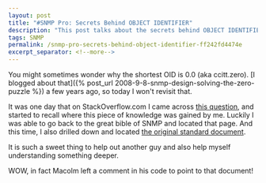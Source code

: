 ```yaml
---
layout: post
title: "#SNMP Pro: Secrets Behind OBJECT IDENTIFIER"
description: "This post talks about the secrets behind OBJECT IDENTIFIER."
tags: SNMP
permalink: /snmp-pro-secrets-behind-object-identifier-ff242fd4474e
excerpt_separator: <!--more-->
---
```

You might sometimes wonder why the shortest OID is 0.0 (aka ccitt.zero). [I blogged about that]({% post_url 2008-9-8-snmp-design-solving-the-zero-puzzle %}) a few years ago, so today I won't revisit that.

It was one day that on StackOverflow.com I came across [this question](http://stackoverflow.com/questions/17270451/understanding-c-sharp-code/17362732#17362732), and started to recall where this piece of knowledge was gained by me. Luckily I was able to go back to the great bible of SNMP and located that page. And this time, I also drilled down and located [the original standard document](http://www.itu.int/ITU-T/studygroups/com17/languages/X.690-0207.pdf).

It is such a sweet thing to help out another guy and also help myself understanding something deeper.

WOW, in fact Macolm left a comment in his code to point to that document!
<!--more-->